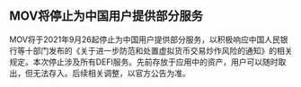 ## MOV将停止为中国用户提供部分服务

MOV将于2021年9月26起停止为中国用户提供部分服务，以积极响应中国人民银行等十部门发布的《关于进一步防范和处置虚拟货币交易炒作风险的通知》的相关规定。本次停止涉及所有DEFI服务。先前存放于应用中的资产，用户可以随时取出，但无法存入。后续相关调整，以官方公告为准。
